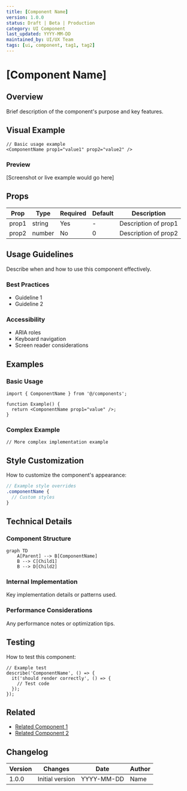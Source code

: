 ```yaml
---
title: [Component Name]
version: 1.0.0
status: Draft | Beta | Production
category: UI Component
last_updated: YYYY-MM-DD
maintained_by: UI/UX Team
tags: [ui, component, tag1, tag2]
---
```


# [Component Name]

## Overview
Brief description of the component's purpose and key features.

## Visual Example
```tsx
// Basic usage example
<ComponentName prop1="value1" prop2="value2" />
```

### Preview
[Screenshot or live example would go here]

## Props
| Prop | Type | Required | Default | Description |
|------|------|----------|---------|-------------|
| prop1 | string | Yes | - | Description of prop1 |
| prop2 | number | No | 0 | Description of prop2 |

## Usage Guidelines
Describe when and how to use this component effectively.

### Best Practices
- Guideline 1
- Guideline 2

### Accessibility
- ARIA roles
- Keyboard navigation
- Screen reader considerations

## Examples

### Basic Usage
```tsx
import { ComponentName } from '@/components';

function Example() {
  return <ComponentName prop1="value" />;
}
```

### Complex Example
```tsx
// More complex implementation example
```

## Style Customization
How to customize the component's appearance:

```scss
// Example style overrides
.componentName {
  // Custom styles
}
```

## Technical Details

### Component Structure
```mermaid
graph TD
    A[Parent] --> B[ComponentName]
    B --> C[Child1]
    B --> D[Child2]
```

### Internal Implementation
Key implementation details or patterns used.

### Performance Considerations
Any performance notes or optimization tips.

## Testing
How to test this component:

```tsx
// Example test
describe('ComponentName', () => {
  it('should render correctly', () => {
    // Test code
  });
});
```

## Related
- [Related Component 1](./related1.md)
- [Related Component 2](./related2.md)

## Changelog
| Version | Changes | Date | Author |
|---------|---------|------|--------|
| 1.0.0 | Initial version | YYYY-MM-DD | Name |
